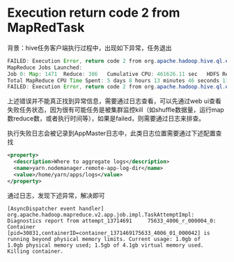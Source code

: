 # Execution return code 2 from MapRedTask 

背景：hive任务客户端执行过程中，出现如下异常，任务退出

```java
FAILED: Execution Error, return code 2 from org.apache.hadoop.hive.ql.exec.MapRedTask
MapReduce Jobs Launched: 
Job 0: Map: 1471  Reduce: 386   Cumulative CPU: 461626.11 sec   HDFS Read: 159072505084 HDFS Write: 0 FAIL
Total MapReduce CPU Time Spent: 5 days 8 hours 13 minutes 46 seconds 110 msec
FAILED: Execution Error, return code 2 from org.apache.hadoop.hive.ql.exec.MapRedTaskFAILED: Execution Error, return code 2 from org.apache.hadoop.hive.ql.exec.MapRedTask
```

上述错误并不能真正找到异常信息，需要通过日志查看，可以先通过web ui查看失败任务状态，因为很有可能任务是被集群监控kill（如shuffle数据量，运行map数reduce数，或者执行时间等），如果是failed，则需要通过日志来排查。

执行失败日志会被记录到AppMaster日志中，此类日志位置需要通过下述配置查找

```xml
<property>
  <description>Where to aggregate logs</description>
  <name>yarn.nodemanager.remote-app-log-dir</name>
  <value>/home/yarn/apps/logs</value>
</property>
```

通过日志，发现下述异常，解决即可

	[AsyncDispatcher event handler] org.apache.hadoop.mapreduce.v2.app.job.impl.TaskAttemptImpl: Diagnostics report from attempt_13714691     75633_4006_r_000004_0: Container [pid=30831,containerID=container_1371469175633_4006_01_000042] is running beyond physical memory limits. Current usage: 1.0gb of      1.0gb physical memory used; 1.5gb of 4.1gb virtual memory used. Killing container.
	



